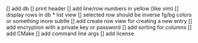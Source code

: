 [] add db
[] print header
[] add line/row numbers in yellow (like vim)
[] display rows in db
    * list view
[] selected row should be inverse fg/bg colors or something more subtle
[] add create row view for creating a new entry
[] add encryption with a private key or password
[] add sorting for columns
[] add CMake
[] add command line args
[] add license
